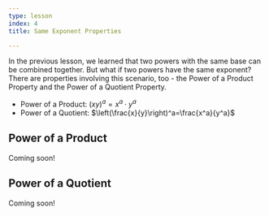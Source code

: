 ```yaml
---
type: lesson
index: 4
title: Same Exponent Properties

---
```


In the previous lesson, we learned that two powers with the same base can be combined together. But what if two powers have the same exponent? There are properties involving this scenario, too - the Power of a Product Property and the Power of a Quotient Property. 

- Power of a Product: $(xy)^a=x^a\cdot y^a$
- Power of a Quotient: $\left(\frac{x}{y}\right)^a=\frac{x^a}{y^a}$

## Power of a Product
Coming soon!

## Power of a Quotient
Coming soon!
<!--stackedit_data:
eyJoaXN0b3J5IjpbNzYyMDc0Mjc2LDEwMjE4MjQ1NzVdfQ==
-->